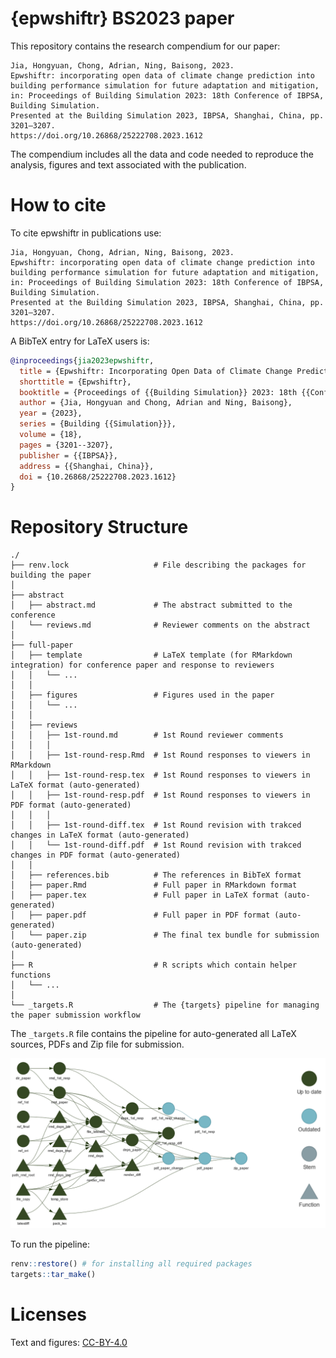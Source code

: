 # {epwshiftr} BS2023 paper

This repository contains the research compendium for our paper:

    Jia, Hongyuan, Chong, Adrian, Ning, Baisong, 2023.
    Epwshiftr: incorporating open data of climate change prediction into building performance simulation for future adaptation and mitigation,
    in: Proceedings of Building Simulation 2023: 18th Conference of IBPSA, Building Simulation.
    Presented at the Building Simulation 2023, IBPSA, Shanghai, China, pp. 3201–3207.
    https://doi.org/10.26868/25222708.2023.1612

The compendium includes all the data and code needed to reproduce the analysis,
figures and text associated with the publication.

# How to cite

To cite epwshiftr in publications use:

    Jia, Hongyuan, Chong, Adrian, Ning, Baisong, 2023.
    Epwshiftr: incorporating open data of climate change prediction into building performance simulation for future adaptation and mitigation,
    in: Proceedings of Building Simulation 2023: 18th Conference of IBPSA, Building Simulation.
    Presented at the Building Simulation 2023, IBPSA, Shanghai, China, pp. 3201–3207.
    https://doi.org/10.26868/25222708.2023.1612

A BibTeX entry for LaTeX users is:

```bibtex
@inproceedings{jia2023epwshiftr,
  title = {Epwshiftr: Incorporating Open Data of Climate Change Prediction into Building Performance Simulation for Future Adaptation and Mitigation},
  shorttitle = {Epwshiftr},
  booktitle = {Proceedings of {{Building Simulation}} 2023: 18th {{Conference}} of {{IBPSA}}},
  author = {Jia, Hongyuan and Chong, Adrian and Ning, Baisong},
  year = {2023},
  series = {Building {{Simulation}}},
  volume = {18},
  pages = {3201--3207},
  publisher = {{IBPSA}},
  address = {{Shanghai, China}},
  doi = {10.26868/25222708.2023.1612}
}
```

# Repository Structure

```
./
├── renv.lock                   # File describing the packages for building the paper
│
├── abstract
│   ├── abstract.md             # The abstract submitted to the conference
│   └── reviews.md              # Reviewer comments on the abstract
│
├── full-paper
│   ├── template                # LaTeX template (for RMarkdown integration) for conference paper and response to reviewers
│   │   └── ...
│   │
│   ├── figures                 # Figures used in the paper
│   │   └── ...
│   │
│   ├── reviews
│   │   ├── 1st-round.md        # 1st Round reviewer comments
│   │   │
│   │   ├── 1st-round-resp.Rmd  # 1st Round responses to viewers in RMarkdown
│   │   ├── 1st-round-resp.tex  # 1st Round responses to viewers in LaTeX format (auto-generated)
│   │   ├── 1st-round-resp.pdf  # 1st Round responses to viewers in PDF format (auto-generated)
│   │   │
│   │   ├── 1st-round-diff.tex  # 1st Round revision with trakced changes in LaTeX format (auto-generated)
│   │   └── 1st-round-diff.pdf  # 1st Round revision with trakced changes in PDF format (auto-generated)
│   │
│   ├── references.bib          # The references in BibTeX format
│   ├── paper.Rmd               # Full paper in RMarkdown format
│   ├── paper.tex               # Full paper in LaTeX format (auto-generated)
│   ├── paper.pdf               # Full paper in PDF format (auto-generated)
│   └── paper.zip               # The final tex bundle for submission (auto-generated)
│
├── R                           # R scripts which contain helper functions
│   └── ...
│
└── _targets.R                  # The {targets} pipeline for managing the paper submission workflow

```

The `_targets.R` file contains the pipeline for auto-generated all LaTeX sources,
PDFs and Zip file for submission.

![{targets} workflow](./figures/workflow.png)

To run the pipeline:

```r
renv::restore() # for installing all required packages
targets::tar_make()
```

# Licenses

Text and figures: [CC-BY-4.0](http://creativecommons.org/licenses/by/4.0/)
